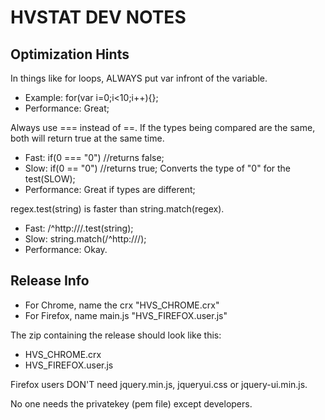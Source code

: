 HVSTAT DEV NOTES
================
Optimization Hints
------------------
In things like for loops, ALWAYS put var infront of the variable.
- Example: for(var i=0;i<10;i++){};
- Performance: Great;

Always use === instead of ==. If the types being compared are the same, both will return true at the same time.
- Fast: if(0 === "0") //returns false;
- Slow: if(0 == "0") //returns true; Converts the type of "0" for the test(SLOW);
- Performance: Great if types are different;

regex.test(string) is faster than string.match(regex).
- Fast: /^http:\/\//.test(string);
- Slow: string.match(/^http:\/\//);
- Performance: Okay.

Release Info
------------
- For Chrome, name the crx "HVS_CHROME.crx"
- For Firefox, name main.js "HVS_FIREFOX.user.js"

The zip containing the release should look like this:
- HVS_CHROME.crx
- HVS_FIREFOX.user.js

Firefox users DON'T need jquery.min.js, jqueryui.css or jquery-ui.min.js.

No one needs the privatekey (pem file) except developers.